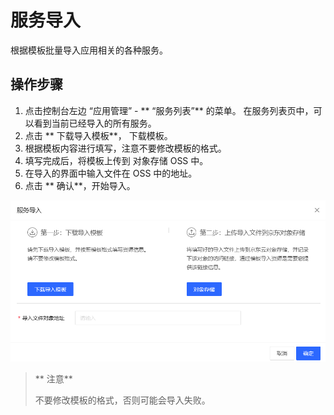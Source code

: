 # 服务导入
根据模板批量导入应用相关的各种服务。

## 操作步骤
1. 点击控制台左边 “应用管理” - ** “服务列表”** 的菜单。 在服务列表页中，可以看到当前已经导入的所有服务。
2. 点击 ** 下载导入模板**， 下载模板。
3. 根据模板内容进行填写，注意不要修改模板的格式。
4. 填写完成后，将模板上传到 对象存储 OSS 中。
5. 在导入的界面中输入文件在 OSS 中的地址。
6. 点击 ** 确认**，开始导入。

![](../../../../../image/AMC/services-import.png)

> ** 注意**
>
> 不要修改模板的格式，否则可能会导入失败。